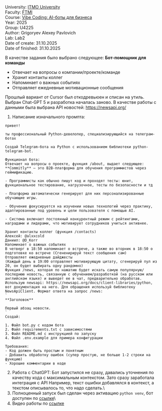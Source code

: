 University: [ITMO University](https://itmo.ru/ru/)\
Faculty: [FTMI](https://ftmi.itmo.ru/)\
Course: [Vibe Coding: AI-боты для бизнеса](https://github.com/itmo-ict-faculty/vibe-coding-for-business)\
Year: 2025\
Group: U4225\
Author: Grigoryev Alexey Pavlovich\
Lab: Lab2\
Date of create: 31.10.2025\
Date of finished: 31.10.2025

В качестве задания было выбрано следующее:
**Бот-помощник для команды**

- Отвечает на вопросы о компании/проекте/команде
- Хранит контакты коллег
- Напоминает о важных событиях
- Отправляет ежедневные мотивационные сообщения

Прошлый вариант от Cursor был откодревьюен и списан на утиль. Выбран Chat-GPT 5 и разработка началась заново. В качестве работы с данными была выбрана API новостей: https://newsapi.org/
1. Написание изначального промпта:
```
привет!

ты профессиональный Python-девелопер, специализирующийся на телеграм-ботах

Создай Telegram-бота на Python с использованием библиотеки python-telegram-bot.

Функционал бота:
Отвечает на вопросы о проекте, функция /about, выдает следующее:
**Commitly** — это B2B-платформа для обучения программистов через геймификацию.

- Программисты как обычно пишут код и проходят тесты: юнит, функциональное тестирование, нагрузочное, тесты по безопасности и тд

- Платформа автоматически генерирует для них персонализированные обучающие игры.

- Обучение фокусируется на изучении новых технологий через практику, адаптированные под уровень и цели пользователя с помощью AI.

- Система включает постоянный конкурентный режим с рейтингами, наградами и лидерами, что мотивирует сотрудников учиться активнее.

Хранит контакты коллег (функция /contacts)
Алексей: @alxxcold
Даниил: @D_Korr
Напоминает о важных событиях
В четверг в 18:50 напоминает о встрече, а также во вторник в 18:50 о подготовке ко встрече (Сгененирируй текст сообщения сам)
Отправляет ежедневные дайджесты
(Каждый день в 19:00 отправляет мотивирующую цитату, сгенерируй пул из 20, он будет выбирать одну рандомно)
Функция /news, которая по нажатию будет искать самую популярную/последнюю новость, связанную с обучением/разработкой (на русском или английском языке) и выведет ее в чат, предварительно обработав. Использую newsapi: https://newsapi.org/docs/client-libraries/python, вот документация на него. Для обращения используй библиотеку NewsApiClient. Формат ответа на запрос /news:
`
**Заголовок**

Первый абзац новости.
`
Создай:

1. Файл bot.py с кодом бота
2. Файл requirements.txt с зависимостями
3. Файл README.md с инструкцией по запуску
4. Файл .env.example для примера конфигурации

Требования:
- Код должен быть простым и понятным
- Добавить обработку ошибок (супер простую, не больше 1-2 строки на функцию)
- Хорошие комментарии в коде
```
2. Работа с ChatGPT:
Бот запустился не сразу, давались уточнения по качеству кода с максимальным контекстом. Зато сразу заработала интеграция с API
Например, текст ошибки добавлялся в контекст, а текстом описывалось то, что надо сделать.\
4. Полноценный запуск был сделан через активацию `python venv`, бот доступен по [ссылке](https://t.me/itmoftmi_gap_bot)\
5. Видео работы по [ссылке](https://drive.google.com/file/d/1TW2CCcXuLprFXVsu2h89bepcG1DW4FBV/view?usp=sharing)
